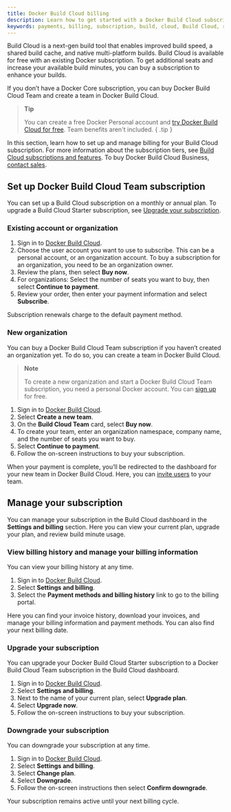 ```yaml
---
title: Docker Build Cloud billing
description: Learn how to get started with a Docker Build Cloud subscription.
keywords: payments, billing, subscription, build, cloud, Build Cloud, remote builder, buy docker build cloud
---
```


Build Cloud is a next-gen build tool that enables improved build speed, a shared build cache, and native multi-platform builds. Build Cloud is available for free with an existing Docker subscription. To get additional seats and increase your available build minutes, you can buy a subscription to enhance your builds.

If you don’t have a Docker Core subscription, you can buy Docker Build Cloud Team and create a team in Docker Build Cloud.

> **Tip**
>
> You can create a free Docker Personal account and [try Docker Build Cloud for free](subscription/build-cloud/build-details#docker-personal). Team benefits aren't included.
{ .tip }

In this section, learn how to set up and manage billing for your Build Cloud subscription. For more information about the subscription tiers, see [Build Cloud subscriptions and features](subscription/build-cloud/build-details). To buy Docker Build Cloud Business, [contact sales](https://www.docker.com/products/build-cloud/#contact_sales).

## Set up Docker Build Cloud Team subscription

You can set up a Build Cloud subscription on a monthly or annual plan. To upgrade a Build Cloud Starter subscription, see [Upgrade your subscription](#upgrade-your-subscription).

### Existing account or organization

1. Sign in to [Docker Build Cloud](https://build.docker.com/).
2. Choose the user account you want to use to subscribe. This can be a personal account, or an organization account. To buy a subscription for an organization, you need to be an organization owner.
3. Review the plans, then select **Buy now**.
4. For organizations: Select the number of seats you want to buy, then select **Continue to payment**.
5. Review your order, then enter your payment information and select **Subscribe**.

Subscription renewals charge to the default payment method.

### New organization

You can buy a Docker Build Cloud Team subscription if you haven’t created an organization yet. To do so, you can create a team in Docker Build Cloud.

> **Note**
>
> To create a new organization and start a Docker Build Cloud Team subscription, you need a personal Docker account. You can [sign up](https://hub.docker.com/signup) for free.

1. Sign in to [Docker Build Cloud](https://build.docker.com/).
2. Select **Create a new team**.
3. On the **Build Cloud Team** card, select **Buy now**.
4. To create your team, enter an organization namespace, company name, and the number of seats you want to buy.
5. Select **Continue to payment**.
6. Follow the on-screen instructions to buy your subscription.

When your payment is complete, you’ll be redirected to the dashboard for your new team in Docker Build Cloud. Here, you can [invite users](subscription/build-cloud/manage-seats/) to your team.

## Manage your subscription

You can manage your subscription in the Build Cloud dashboard in the **Settings and billing** section. Here you can view your current plan, upgrade your plan, and review build minute usage.

### View billing history and manage your billing information

You can view your billing history at any time.

1. Sign in to [Docker Build Cloud](https://build.docker.com/).
2. Select **Settings and billing**.
3. Select the **Payment methods and billing history** link to go to the billing portal.

Here you can find your invoice history, download your invoices, and manage your billing information and payment methods. You can also find your next billing date.

### Upgrade your subscription

You can upgrade your Docker Build Cloud Starter subscription to a Docker Build Cloud Team subscription in the Build Cloud dashboard.

1. Sign in to [Docker Build Cloud](https://build.docker.com/).
2. Select **Settings and billing**.
3. Next to the name of your current plan, select **Upgrade plan**.
4. Select **Upgrade now**.
5. Follow the on-screen instructions to buy your subscription.

### Downgrade your subscription

You can downgrade your subscription at any time.

1. Sign in to [Docker Build Cloud](https://build.docker.com/).
2. Select **Settings and billing**.
3. Select **Change plan**.
4. Select **Downgrade**.
5. Follow the on-screen instructions then select **Confirm downgrade**.

Your subscription remains active until your next billing cycle.

